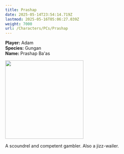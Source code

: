```yaml
---
title: Prashap
date: 2025-05-14T23:54:14.719Z
lastmod: 2025-05-16T05:06:27.039Z
weight: 7000
url: /Characters/PCs/Prashap
---
```

**Player:** Adam\
**Species:** Gungan\
**Name:** Prashap Ba'as

<img src="/ob/Images/Prashap%20Portrait.png" width="250px">

A scoundrel and competent gambler. Also a jizz-wailer.
